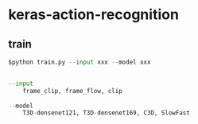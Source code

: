 # keras-action-recognition


## train
```python
$python train.py --input xxx --model xxx


--input 
    frame_clip, frame_flow, clip
  
--model
    T3D-densenet121, T3D-densenet169, C3D, SlowFast
```



